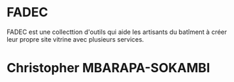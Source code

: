 # FADEC
FADEC est une collecttion d'outils qui aide les artisants du batîment à créer leur propre site vitrine avec plusieurs services.

# Christopher MBARAPA-SOKAMBI